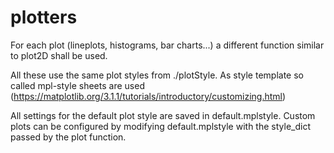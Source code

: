 # plotters

For each plot (lineplots, histograms, bar charts...) a different function similar to plot2D shall be used.

All these use the same plot styles from ./plotStyle. As style template so called mpl-style sheets are used (https://matplotlib.org/3.1.1/tutorials/introductory/customizing.html)

All settings for the default plot style are saved in default.mplstyle. Custom plots can be configured by modifying default.mplstyle with the style_dict passed by the plot function.
